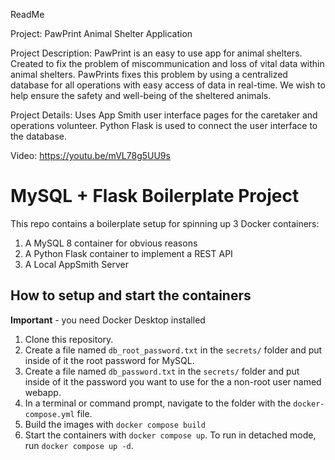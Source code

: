 ReadMe

Project: PawPrint Animal Shelter Application

Project Description:  PawPrint is an easy to use app for animal shelters. Created to fix the problem of miscommunication and loss of vital data within animal shelters. PawPrints fixes this problem by using a centralized database for all operations with easy access of data in real-time. We wish to help ensure the safety and well-being of the sheltered animals. 

Project Details: Uses App Smith user interface pages for the caretaker and operations volunteer. Python Flask is used to connect the user interface to the database. 

Video:  https://youtu.be/mVL78g5UU9s 


# MySQL + Flask Boilerplate Project

This repo contains a boilerplate setup for spinning up 3 Docker containers: 
1. A MySQL 8 container for obvious reasons
1. A Python Flask container to implement a REST API
1. A Local AppSmith Server

## How to setup and start the containers
**Important** - you need Docker Desktop installed

1. Clone this repository.  
1. Create a file named `db_root_password.txt` in the `secrets/` folder and put inside of it the root password for MySQL. 
1. Create a file named `db_password.txt` in the `secrets/` folder and put inside of it the password you want to use for the a non-root user named webapp. 
1. In a terminal or command prompt, navigate to the folder with the `docker-compose.yml` file.  
1. Build the images with `docker compose build`
1. Start the containers with `docker compose up`.  To run in detached mode, run `docker compose up -d`. 
